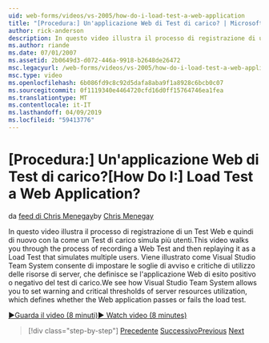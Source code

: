 ```yaml
---
uid: web-forms/videos/vs-2005/how-do-i-load-test-a-web-application
title: "[Procedura:] Un'applicazione Web di Test di carico? | Microsoft Docs"
author: rick-anderson
description: In questo video illustra il processo di registrazione di un Test Web e quindi di nuovo con la come un Test di carico simula più utenti. Vediamo come Visual Studio...
ms.author: riande
ms.date: 07/01/2007
ms.assetid: 2b0649d3-d072-446a-9918-b2648de26472
msc.legacyurl: /web-forms/videos/vs-2005/how-do-i-load-test-a-web-application
msc.type: video
ms.openlocfilehash: 6b086fd9c8c92d5dafa8aba9f1a8928c6bcb0c07
ms.sourcegitcommit: 0f1119340e4464720cfd16d0ff15764746ea1fea
ms.translationtype: MT
ms.contentlocale: it-IT
ms.lasthandoff: 04/09/2019
ms.locfileid: "59413776"
---
```

# <a name="how-do-i-load-test-a-web-application"></a><span data-ttu-id="5814d-105">[Procedura:] Un'applicazione Web di Test di carico?</span><span class="sxs-lookup"><span data-stu-id="5814d-105">[How Do I:] Load Test a Web Application?</span></span>

<span data-ttu-id="5814d-106">da [feed di Chris Menegay](https://twitter.com/CMenegay)</span><span class="sxs-lookup"><span data-stu-id="5814d-106">by [Chris Menegay](https://twitter.com/CMenegay)</span></span>

<span data-ttu-id="5814d-107">In questo video illustra il processo di registrazione di un Test Web e quindi di nuovo con la come un Test di carico simula più utenti.</span><span class="sxs-lookup"><span data-stu-id="5814d-107">This video walks you through the process of recording a Web Test and then replaying it as a Load Test that simulates multiple users.</span></span> <span data-ttu-id="5814d-108">Viene illustrato come Visual Studio Team System consente di impostare le soglie di avviso e critiche di utilizzo delle risorse di server, che definisce se l'applicazione Web di esito positivo o negativo del test di carico.</span><span class="sxs-lookup"><span data-stu-id="5814d-108">We see how Visual Studio Team System allows you to set warning and critical thresholds of server resources utilization, which defines whether the Web application passes or fails the load test.</span></span>

[<span data-ttu-id="5814d-109">&#9654;Guarda il video (8 minuti)</span><span class="sxs-lookup"><span data-stu-id="5814d-109">&#9654; Watch video (8 minutes)</span></span>](https://channel9.msdn.com/Blogs/ASP-NET-Site-Videos/how-do-i-load-test-a-web-application)

> [!div class="step-by-step"]
> <span data-ttu-id="5814d-110">[Precedente](how-do-i-practice-test-driven-development.md)
> [Successivo](how-do-i-tune-web-application-performance-with-profiling.md)</span><span class="sxs-lookup"><span data-stu-id="5814d-110">[Previous](how-do-i-practice-test-driven-development.md)
[Next](how-do-i-tune-web-application-performance-with-profiling.md)</span></span>
